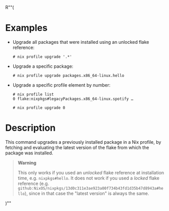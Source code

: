 R""(

# Examples

* Upgrade all packages that were installed using an unlocked flake
  reference:

  ```console
  # nix profile upgrade '.*'
  ```

* Upgrade a specific package:

  ```console
  # nix profile upgrade packages.x86_64-linux.hello
  ```

* Upgrade a specific profile element by number:

  ```console
  # nix profile list
  0 flake:nixpkgs#legacyPackages.x86_64-linux.spotify …

  # nix profile upgrade 0
  ```

# Description

This command upgrades a previously installed package in a Nix profile,
by fetching and evaluating the latest version of the flake from which
the package was installed.

> **Warning**
>
> This only works if you used an *unlocked* flake reference at
> installation time, e.g. `nixpkgs#hello`. It does not work if you
> used a *locked* flake reference
> (e.g. `github:NixOS/nixpkgs/13d0c311e3ae923a00f734b43fd1d35b47d8943a#hello`),
> since in that case the "latest version" is always the same.

)""

